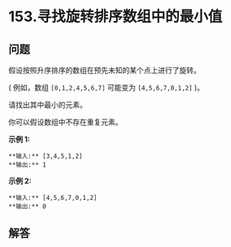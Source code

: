 # 153.寻找旋转排序数组中的最小值

## 问题

假设按照升序排序的数组在预先未知的某个点上进行了旋转。

( 例如，数组 `[0,1,2,4,5,6,7]` 可能变为 `[4,5,6,7,0,1,2]` )。

请找出其中最小的元素。

你可以假设数组中不存在重复元素。

**示例 1:**

```
**输入:** [3,4,5,1,2]
**输出:** 1
```

**示例 2:**

```
**输入:** [4,5,6,7,0,1,2]
**输出:** 0
```



## 解答

